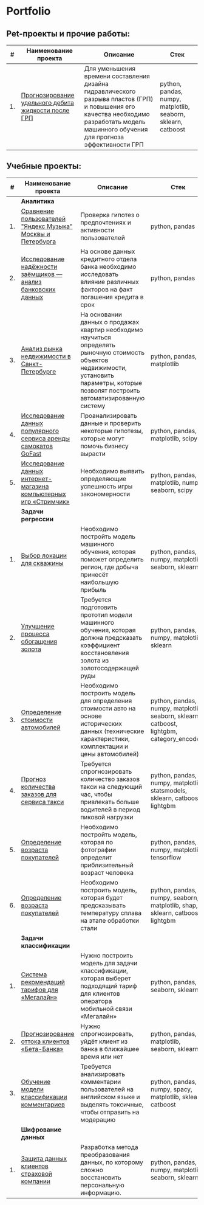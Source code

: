 # Portfolio

## Pet-проекты и прочие работы:

| #    | Наименование проекта                | Описание                                                     | Стек                                                         |
| ---- | ------------------------------------------------------------ | ------------------------------------------------------------ | ------------------------------------------------------------ |
| 1.   | [Прогнозирование удельного дебита жидкости после ГРП](https://github.com/VotinovAlS/Portfolio/blob/master/Pet_Projects/P1_Forecasting_Fracturing_Efficiency/P1_Forecasting_Fracturing_Efficiency.ipynb) | Для уменьшения времени составления дизайна гидравлического разрыва пластов (ГРП) и повышения его качества необходимо разработать модель машинного обучения для прогноза эффективности ГРП  | python, pandas, numpy, matplotlib, seaborn, sklearn, catboost   |



## Учебные проекты:

| #    | Наименование проекта                | Описание                                                     | Стек                                                         |
| ---- | ------------------------------------------------------------ | ------------------------------------------------------------ | ------------------------------------------------------------ |
||**Аналитика**|
| 1.   | [Сравнение пользователей "Яндекс Музыка" Москвы и Петербурга](https://github.com/VotinovAlS/Portfolio/tree/master/Yandex_Praktikum_Projects/1.Yandex_Music) | Проверка гипотез о предпочтениях и активности пользователей | python, pandas|
| 2.   | [Исследование надёжности заёмщиков — анализ банковских данных](https://github.com/VotinovAlS/Portfolio/tree/master/Yandex_Praktikum_Projects/2.Borrowers_Reliability_Research) | На основе данных кредитного отдела банка необходимо исследовать влияние различных факторов на факт погашения кредита в срок | python, pandas      |
| 3.   | [Анализ рынка недвижимости в Санкт-Петербурге](https://github.com/VotinovAlS/Portfolio/tree/master/Yandex_Praktikum_Projects/3.Real_Estate_Market_Analysis) | На основании данных о продажах квартир необходимо научиться определять рыночную стоимость объектов недвижимости, установить параметры, которые позволят построить автоматизированную систему| python, pandas, matplotlib       |
| 4.   | [Исследование данных популярного сервиса аренды самокатов GoFast](https://github.com/VotinovAlS/Portfolio/tree/master/Yandex_Praktikum_Projects/4.Kicksharing_Tariffs_Analysis) | Проанализировать данные и проверить некоторые гипотезы, которые могут помочь бизнесу вырасти | python, pandas, matplotlib, scipy |
| 5.   | [Исследование данных интернет-магазина компьютерных игр «Стримчик»](https://github.com/VotinovAlS/Portfolio/tree/master/Yandex_Praktikum_Projects/5.Game_Rating_Analysis) | Необходимо выявить определяющие успешность игры закономерности | python, pandas, matplotlib, numpy, seaborn, scipy |
||**Задачи регрессии**|
| 1.   | [Выбор локации для скважины](https://github.com/VotinovAlS/Portfolio/tree/master/Yandex_Praktikum_Projects/8.Selection_Well_Location) | Необходимо постройть модель машинного обучения, которая поможет определить регион, где добыча принесёт наибольшую прибыль | python, pandas, numpy, matplotlib, seaborn, sklearn |
| 2.   | [Улучшение процесса обогащения золота](https://github.com/VotinovAlS/Portfolio/tree/master/Yandex_Praktikum_Projects/9.Gold_Recovery) | Требуется подготовить прототип модели машинного обучения, которая должна предсказать коэффициент восстановления золота из золотосодержащей руды | python, pandas, numpy, matplotlib, sklearn |
| 3.   | [Определение стоимости автомобилей](https://github.com/VotinovAlS/Portfolio/tree/master/Yandex_Praktikum_Projects/11.Cars_Cost_Determining) | Необходимо построить модель для определения стоимости авто на основе исторических данных (технические характеристики, комплектации и цены автомобилей) | python, pandas, numpy, matplotlib, seaborn, sklearn, catboost, lightgbm, category_encoders |
| 4.   | [Прогноз количества заказов для сервиса такси](https://github.com/VotinovAlS/Portfolio/tree/master/Yandex_Praktikum_Projects/12.Forecasting_Taxi_Orders) | Требуется спрогнозировать количество заказов такси на следующий час, чтобы привлекать больше водителей в период пиковой нагрузки | python, pandas, numpy, matplotlib, statsmodels, sklearn, catboost, lightgbm |
| 5.   | [Определение возраста покупателей](https://github.com/VotinovAlS/Portfolio/tree/master/Yandex_Praktikum_Projects/14.Age_prediction) | Необходимо постройть модель, которая по фотографии определит приблизительный возраст человека | python, pandas, numpy, matplotlib, tensorflow |
| 6.   | [Определение возраста покупателей](https://github.com/VotinovAlS/Portfolio/tree/master/Yandex_Praktikum_Projects/15.Steel_temperature_prediction) | Необходимо построить модель, которая будет предсказывать температуру сплава на этапе обработки стали | python, pandas, numpy, seaborn, matplotlib, shap, sklearn, catboost, lightgbm |
||**Задачи классификации**|
| 1.   | [Система рекомендаций тарифов для «Мегалайн»](https://github.com/VotinovAlS/Portfolio/tree/master/Yandex_Praktikum_Projects/6.Tariff_Recomendation_System) | Нужно построить модель для задачи классификации, которая выберет подходящий тариф для клиентов оператора мобильной связи «Мегалайн»    | python, pandas, seaborn, sklearn |
| 2.   | [Прогнозирование оттока клиентов «Бета-Банка»](https://github.com/VotinovAlS/Portfolio/tree/master/Yandex_Praktikum_Projects/7.Customer_Churn_Forecasting) | Нужно спрогнозировать, уйдёт клиент из банка в ближайшее время или нет   | python, pandas, matplotlib, seaborn, sklearn |
| 3.   | [Обучение модели классификации комментариев](https://github.com/VotinovAlS/Portfolio/tree/master/Yandex_Praktikum_Projects/13.Identifying_Toxic_Comments) | Требуется анализировать комментарии пользователей на английском языке и выделять токсичные, чтобы отправить на модерацию  | python, pandas, numpy, spacy, matplotlib, sklearn, catboost |
||**Шифрование данных**|
| 1.   | [Защита данных клиентов страховой компании](https://github.com/VotinovAlS/Portfolio/tree/master/Yandex_Praktikum_Projects/10.Data_Encryption) | Разработка метода преобразования данных, по которому сложно восстановить персональную информацию.    | python, pandas, numpy, matplotlib, seaborn, sklearn |